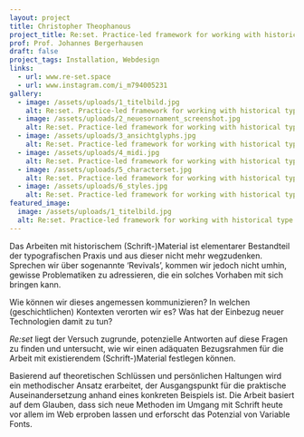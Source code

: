```yaml
---
layout: project
title: Christopher Theophanous
project_title: Re:set. Practice-led framework for working with historical type.
prof: Prof. Johannes Bergerhausen
draft: false
project_tags: Installation, Webdesign
links:
  - url: www.re-set.space
  - url: www.instagram.com/i_m794005231
gallery:
  - image: /assets/uploads/1_titelbild.jpg
    alt: Re:set. Practice-led framework for working with historical type.
  - image: /assets/uploads/2_neuesornament_screenshot.jpg
    alt: Re:set. Practice-led framework for working with historical type.
  - image: /assets/uploads/3_ansichtglyphs.jpg
    alt: Re:set. Practice-led framework for working with historical type.
  - image: /assets/uploads/4_midi.jpg
    alt: Re:set. Practice-led framework for working with historical type.
  - image: /assets/uploads/5_characterset.jpg
    alt: Re:set. Practice-led framework for working with historical type.
  - image: /assets/uploads/6_styles.jpg
    alt: Re:set. Practice-led framework for working with historical type.
featured_image:
  image: /assets/uploads/1_titelbild.jpg
  alt: Re:set. Practice-led framework for working with historical type.
---
```

Das Arbeiten mit historischem (Schrift-)Material ist elementarer Bestandteil der typografischen Praxis und aus dieser nicht mehr wegzudenken. Sprechen wir über sogenannte ‘Revivals’, kommen wir jedoch nicht umhin, gewisse Problematiken zu adressieren, die ein solches Vorhaben mit sich bringen kann. 

Wie können wir dieses angemessen kommunizieren? In welchen (geschichtlichen) Kontexten verorten wir es? Was hat der Einbezug neuer Technologien damit zu tun? 

*Re:set* liegt der Versuch zugrunde, potenzielle Antworten auf diese Fragen zu finden und untersucht, wie wir einen adäquaten Bezugsrahmen für die Arbeit mit existierendem (Schrift-)Material festlegen können. 

Basierend auf theoretischen Schlüssen und persönlichen Haltungen wird ein methodischer Ansatz erarbeitet, der Ausgangspunkt für die praktische Auseinandersetzung anhand eines konkreten Beispiels ist. Die Arbeit basiert auf dem Glauben, dass sich neue Methoden im Umgang mit Schrift heute vor allem im Web erproben lassen und erforscht das Potenzial von Variable Fonts.